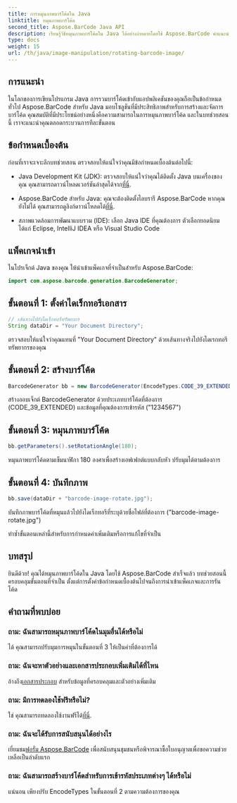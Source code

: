 ```yaml
---
title: การหมุนภาพบาร์โค้ดใน Java
linktitle: หมุนภาพบาร์โค้ด
second_title: Aspose.BarCode Java API
description: เรียนรู้วิธีหมุนภาพบาร์โค้ดใน Java ได้อย่างง่ายดายโดยใช้ Aspose.BarCode คำแนะนำทีละขั้นตอนที่ครอบคลุมสำหรับนักพัฒนา Java
type: docs
weight: 15
url: /th/java/image-manipulation/rotating-barcode-image/
---
```


## การแนะนำ

ในโลกของการเขียนโปรแกรม Java การรวมบาร์โค้ดเข้ากับแอปพลิเคชันของคุณถือเป็นข้อกำหนดทั่วไป Aspose.BarCode สำหรับ Java มอบโซลูชันที่มีประสิทธิภาพสำหรับการสร้างและจัดการบาร์โค้ด คุณสมบัติที่มีประโยชน์อย่างหนึ่งคือความสามารถในการหมุนภาพบาร์โค้ด และในบทช่วยสอนนี้ เราจะแนะนำคุณตลอดกระบวนการทีละขั้นตอน

## ข้อกำหนดเบื้องต้น

ก่อนที่เราจะเจาะลึกบทช่วยสอน ตรวจสอบให้แน่ใจว่าคุณมีข้อกำหนดเบื้องต้นต่อไปนี้:

-  Java Development Kit (JDK): ตรวจสอบให้แน่ใจว่าคุณได้ติดตั้ง Java บนเครื่องของคุณ คุณสามารถดาวน์โหลดเวอร์ชันล่าสุดได้จาก[ที่นี่](https://www.oracle.com/java/technologies/javase-downloads.html).

- Aspose.BarCode สำหรับ Java: คุณจะต้องติดตั้งไลบรารี Aspose.BarCode หากคุณยังไม่ได้ คุณสามารถดูลิงก์ดาวน์โหลดได้[ที่นี่](https://releases.aspose.com/barcode/java/).

- สภาพแวดล้อมการพัฒนาแบบรวม (IDE): เลือก Java IDE ที่คุณต้องการ ตัวเลือกยอดนิยม ได้แก่ Eclipse, IntelliJ IDEA หรือ Visual Studio Code

## แพ็คเกจนำเข้า

ในโปรเจ็กต์ Java ของคุณ ให้นำเข้าแพ็คเกจที่จำเป็นสำหรับ Aspose.BarCode:

```java
import com.aspose.barcode.generation.BarcodeGenerator;
```

## ขั้นตอนที่ 1: ตั้งค่าไดเร็กทอรีเอกสาร

```java
// เส้นทางไปยังไดเร็กทอรีทรัพยากร
String dataDir = "Your Document Directory";
```

ตรวจสอบให้แน่ใจว่าคุณแทนที่ "Your Document Directory" ด้วยเส้นทางจริงไปยังไดเรกทอรีทรัพยากรของคุณ

## ขั้นตอนที่ 2: สร้างบาร์โค้ด

```java
BarcodeGenerator bb = new BarcodeGenerator(EncodeTypes.CODE_39_EXTENDED, "1234567");
```

สร้างออบเจ็กต์ BarcodeGenerator ด้วยประเภทบาร์โค้ดที่ต้องการ (CODE_39_EXTENDED) และข้อมูลที่คุณต้องการเข้ารหัส ("1234567")

## ขั้นตอนที่ 3: หมุนภาพบาร์โค้ด

```java
bb.getParameters().setRotationAngle(180);
```

หมุนภาพบาร์โค้ดตามเข็มนาฬิกา 180 องศาเพื่อสร้างเอฟเฟกต์แบบกลับหัว ปรับมุมได้ตามต้องการ

## ขั้นตอนที่ 4: บันทึกภาพ

```java
bb.save(dataDir + "barcode-image-rotate.jpg");
```

บันทึกภาพบาร์โค้ดที่หมุนแล้วไปยังไดเร็กทอรีที่ระบุด้วยชื่อไฟล์ที่ต้องการ ("barcode-image-rotate.jpg")

ทำซ้ำขั้นตอนเหล่านี้สำหรับการกำหนดค่าเพิ่มเติมหรือการแก้ไขที่จำเป็น

## บทสรุป

ยินดีด้วย! คุณได้หมุนภาพบาร์โค้ดใน Java โดยใช้ Aspose.BarCode สำเร็จแล้ว บทช่วยสอนนี้ครอบคลุมขั้นตอนที่จำเป็น ตั้งแต่การตั้งค่าข้อกำหนดเบื้องต้นไปจนถึงการนำเข้าแพ็คเกจและการรันโค้ด

## คำถามที่พบบ่อย

### ถาม: ฉันสามารถหมุนภาพบาร์โค้ดในมุมอื่นได้หรือไม่
ได้ คุณสามารถปรับมุมการหมุนในขั้นตอนที่ 3 ให้เป็นค่าที่ต้องการได้

### ถาม: ฉันจะหาตัวอย่างและเอกสารประกอบเพิ่มเติมได้ที่ไหน
 อ้างถึง[เอกสารประกอบ](https://reference.aspose.com/barcode/java/) สำหรับข้อมูลที่ครอบคลุมและตัวอย่างเพิ่มเติม

### ถาม: มีการทดลองใช้ฟรีหรือไม่?
 ใช่ คุณสามารถทดลองใช้งานฟรีได้[ที่นี่](https://releases.aspose.com/).

### ถาม: ฉันจะได้รับการสนับสนุนได้อย่างไร
 เยี่ยมชม[ฟอรั่ม Aspose.BarCode](https://forum.aspose.com/c/barcode/13) เพื่อสนับสนุนชุมชนหรือพิจารณาซื้อใบอนุญาตเพื่อขอความช่วยเหลือเป็นลำดับแรก

### ถาม: ฉันสามารถสร้างบาร์โค้ดสำหรับการเข้ารหัสประเภทต่างๆ ได้หรือไม่
แน่นอน เพียงปรับ EncodeTypes ในขั้นตอนที่ 2 ตามความต้องการของคุณ
